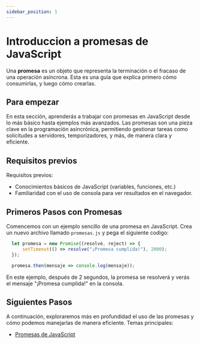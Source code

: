 ```yaml
---
sidebar_position: 1
---
```


# Introduccion a promesas de JavaScript


Una **promesa** es un objeto que representa la terminación o el fracaso de una operación asíncrona. 
Esta es una guía que explica primero cómo consumirlas, y luego cómo crearlas.

## Para empezar

En esta sección, aprenderás a trabajar con promesas en JavaScript desde lo más básico hasta ejemplos más avanzados. Las promesas son una pieza clave en la programación asincrónica, permitiendo gestionar tareas como solicitudes a servidores, temporizadores, y más, de manera clara y eficiente.

<!-- Estructuras base
Listas
- [Node.js](https://nodejs.org/en/download/) version 18.0 or above:
  - When installing Node.js, you are recommended to check all checkboxes related to dependencies. 
codigo
```bash
npm init docusaurus@latest my-website classic
```
negritas
** d ** 
url
[Node.js](https://nodejs.org/en/download/)
nombres de archivos
`nombre.js`
separadores 
---

---
Tips
:::tip My tip

Use this awesome feature option

:::
Peligro
:::danger Take care

This action is dangerous

:::

  -->

## Requisitos previos
Requisitos previos:
- Conocimientos básicos de JavaScript (variables, funciones, etc.)
- Familiaridad con el uso de consola para ver resultados en el navegador.

## Primeros Pasos con Promesas
Comencemos con un ejemplo sencillo de una promesa en JavaScript.
Crea un nuevo archivo llamado `promesas.js` y pega el siguiente codigo:
```js text title="promesas.js"  
  let promesa = new Promise((resolve, reject) => {
      setTimeout(() => resolve("¡Promesa cumplida!"), 2000);
  });

  promesa.then(mensaje => console.log(mensaje));

```
En este ejemplo, después de 2 segundos, la promesa se resolverá y verás el mensaje "¡Promesa cumplida!" en la consola.

## Siguientes Pasos
A continuación, exploraremos más en profundidad el uso de las promesas y cómo podemos manejarlas de manera eficiente. Temas principales:

- [Promesas de JavaScript](/docs/category/tutorial---basics)


